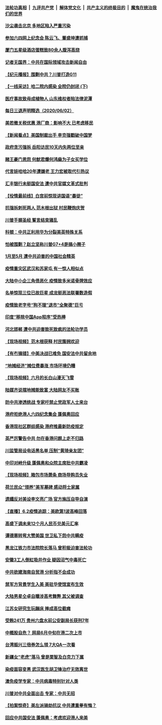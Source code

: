 ####  [法轮功真相](../../../../basic/blob/master/README.md?t=06031331) &nbsp;|&nbsp; [九评共产党](../../../../9ping.md/blob/master/README.md?t=06031331) &nbsp;|&nbsp; [解体党文化](../../../../jtdwh.md/blob/master/README.md?t=06031331)  &nbsp;|&nbsp; [共产主义的终极目的](../../../../gczydzjmd.md/blob/master/README.md?t=06031331) &nbsp;|&nbsp; [魔鬼在统治我们的世界](../../../../mgztzwmdsj.md/blob/master/README.md?t=06031331) 

#### [沙尘袭击北京 多地区陷入严重污染](../pages/nsc413/n12156987.md?t=06031331) 

#### [参加六四网上纪念会 陈云飞、董盛坤遭抓捕](../pages/nsc413/n12156717.md?t=06031331) 

#### [厦门五星级酒店蛋糕致80余人腹泻高烧](../pages/nsc413/n12156999.md?t=06031331) 

#### [记者无国界：中共在国际领域攻击新闻自由](../pages/nsc413/n12156755.md?t=06031331) 


#### [【纪元播报】围剿中共？川普打造G11](../pages/nsc413/n12156669.md?t=06031331) 

#### [【一线采访】哈二院内感染 全院仍封闭 (下)](../pages/nsc413/n12155051.md?t=06031331) 

#### [医疗事故致母成植物人 山东维权者陷法律泥潭](../pages/nsc413/n12156492.md?t=06031331) 

#### [每日三退声明精选（2020/06/02）](../pages/nsc413/n12156781.md?t=06031331) 

#### [美若撤关税优惠 港厂商：影响不大 已考虑移民](../pages/nsc413/n12156684.md?t=06031331) 

#### [【新闻看点】美国制裁出手 李克强戳破中国梦](../pages/nsc413/n12156207.md?t=06031331) 

#### [政府贪污强拆 岳阳访民10天内失两位至亲](../pages/nsc413/n12155698.md?t=06031331) 

#### [赌王豪门恩怨 何猷君爆何鸿燊为子女买学位](../pages/nsc413/n12156484.md?t=06031331) 

#### [代言娃哈哈20年遭嫌老 王力宏被取代引热议](../pages/nsc413/n12156302.md?t=06031331) 

#### [汇丰银行未挺国安法 遭中共官媒文革式批判](../pages/nsc413/n12156475.md?t=06031331) 

#### [【役情最前线】白宫前惊现讲国语“暴徒”](../pages/nsc413/n12156240.md?t=06031331) 

#### [抗强拆刺死两人 范木根出狱 村民鞭炮庆贺](../pages/nsc413/n12156459.md?t=06031331) 

#### [川普手握圣经 誓言结束骚乱](../pages/nsc413/n12156521.md?t=06031331) 

#### [科顿：中共正利用华为分裂美英特殊关系](../pages/nsc413/n12156396.md?t=06031331) 

#### [怕被围剿？赵立坚称川普G7+4是搞小圈子](../pages/nsc413/n12155925.md?t=06031331) 

#### [1月至5月 遭中共迫害的中国社会精英](../pages/nsc413/n12152992.md?t=06031331) 

#### [疫情重灾区武汉和苏家屯 有一惊人相似点](../pages/nsc413/n12150824.md?t=06031331) 

#### [大陆中小企三角债恶化 疫情致多米诺骨牌效应](../pages/nsc413/n12156209.md?t=06031331) 

#### [名单惊现三位已故巨星 成龙挺恶法联署数造假](../pages/nsc413/n12156141.md?t=06031331) 

#### [疫情致老字号“狗不理”退市“全聚德”巨亏](../pages/nsc413/n12156229.md?t=06031331) 

#### [印度“移除中国App程序”受热捧](../pages/nsc413/n12156104.md?t=06031331) 

#### [河北邯郸 遭中共迫害致死致疯的法轮功学员](../pages/nsc413/n12152392.md?t=06031331) 

#### [【现场视频】范木根获释 村民簇拥欢迎](../pages/nsc413/n12156043.md?t=06031331) 

#### [【有冇搞错】中美决战已难免 国安法中共留余地](../pages/nsc413/n12156164.md?t=06031331) 

#### [“地摊经济”摊位费暴涨 市场环境仍糟](../pages/nsc413/n12156015.md?t=06031331) 

#### [【现场视频】六月的长白山漫天飞雪](../pages/nsc413/n12155888.md?t=06031331) 

#### [陆媒齐说摆地摊能致富 大陆网友不买账](../pages/nsc413/n12155826.md?t=06031331) 

#### [防中共渗透统战 专家吁禁止党政军人士来台](../pages/nsc413/n12154932.md?t=06031331) 

#### [港府拒绝港人六四纪念集会 蓬佩奥回应](../pages/nsc413/n12155799.md?t=06031331) 

#### [香港现社区群组感染 港府推最新防疫规定](../pages/nsc413/n12155339.md?t=06031331) 

#### [英严厉警告中共 勿在香港问题上走不归路](../pages/nsc413/n12155666.md?t=06031331) 

#### [川监管局设电话黑名单 压制“黄琦亲友团”](../pages/nsc413/n12155759.md?t=06031331) 

#### [中印对峙升级 蓬佩奥和众院主席批中共霸凌](../pages/nsc413/n12155749.md?t=06031331) 

#### [【现场视频】箱包市场萧条 商场导购员失业](../pages/nsc413/n12155209.md?t=06031331) 

#### [荷兰民众“领养”美军墓碑 感动将士家属](../pages/nsc413/n12155273.md?t=06031331) 

#### [遗孀反对美设李文亮广场 官方施压自导自演](../pages/nsc413/n12155756.md?t=06031331) 


#### [【直播】6.2疫情追踪：美欧第1波高峰回落](../pages/nsc413/n12155245.md?t=06031331) 

#### [高盛下调未来12个月人民币兑美元汇率](../pages/nsc413/n12155274.md?t=06031331) 

#### [谭德塞转弯大赞美国 世卫私下怨中共瞒疫](../pages/nsc413/n12154952.md?t=06031331) 

#### [黑龙江铁力市法院院长落马 曾积极迫害法轮功](../pages/nsc413/n12154470.md?t=06031331) 

#### [安徽3工人倒虹吸井作业 疑因沼气中毒死亡](../pages/nsc413/n12155147.md?t=06031331) 

#### [中共欲建海南自贸港 分析指不会成功](../pages/nsc413/n12154448.md?t=06031331) 

#### [禁军方背景学生入美 美驻华使馆宣布生效](../pages/nsc413/n12155101.md?t=06031331) 

#### [大陆男星仝卓自曝涉高考舞弊 其父被调查](../pages/nsc413/n12154593.md?t=06031331) 

#### [江苏女研究生玩蹦床 摔成高位截瘫](../pages/nsc413/n12154760.md?t=06031331) 

#### [受贿241万 贵州六盘水前公安副局长获刑7年](../pages/nsc413/n12154221.md?t=06031331) 

#### [中概股自危？ 网易6月中旬在港二次上市](../pages/nsc413/n12153694.md?t=06031331) 

#### [台湾振兴三倍券怎么领 7大QA一次看](../pages/nsc413/n12154445.md?t=06031331) 

#### [新疆女“老虎”落马 曾是栗智及白克力下属](../pages/nsc413/n12154071.md?t=06031331) 

#### [染疫面容变黑 武汉医生胡卫锋治疗无效离世](../pages/nsc413/n12154150.md?t=06031331) 

#### [澳免疫学专家：中共病毒特别针对人类](../pages/nsc413/n12153796.md?t=06031331) 

#### [川普对中共全面出击 专家：中共无招](../pages/nsc413/n12151510.md?t=06031331) 

#### [【拍案惊奇】美左派骑劫抗议 中共遭重拳有悔？](../pages/nsc413/n12153942.md?t=06031331) 

#### [回应中共国安法 蓬佩奥：考虑欢迎港人来美](../pages/nsc413/n12153386.md?t=06031331) 

